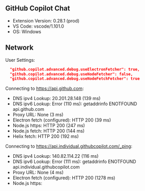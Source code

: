 ## GitHub Copilot Chat

- Extension Version: 0.28.1 (prod)
- VS Code: vscode/1.101.0
- OS: Windows

## Network

User Settings:
```json
  "github.copilot.advanced.debug.useElectronFetcher": true,
  "github.copilot.advanced.debug.useNodeFetcher": false,
  "github.copilot.advanced.debug.useNodeFetchFetcher": true
```

Connecting to https://api.github.com:
- DNS ipv4 Lookup: 20.201.28.148 (139 ms)
- DNS ipv6 Lookup: Error (110 ms): getaddrinfo ENOTFOUND api.github.com
- Proxy URL: None (3 ms)
- Electron fetch (configured): HTTP 200 (39 ms)
- Node.js https: HTTP 200 (247 ms)
- Node.js fetch: HTTP 200 (144 ms)
- Helix fetch: HTTP 200 (192 ms)

Connecting to https://api.individual.githubcopilot.com/_ping:
- DNS ipv4 Lookup: 140.82.114.22 (116 ms)
- DNS ipv6 Lookup: Error (111 ms): getaddrinfo ENOTFOUND api.individual.githubcopilot.com
- Proxy URL: None (4 ms)
- Electron fetch (configured): HTTP 200 (1278 ms)
- Node.js https: 